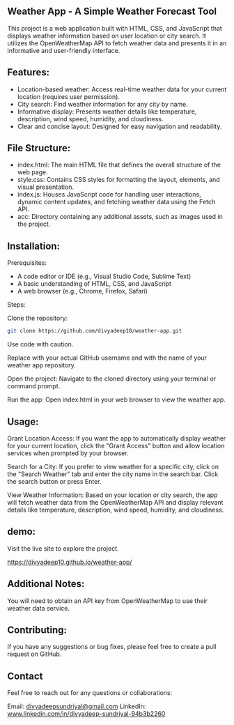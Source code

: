 ## Weather App - A Simple Weather Forecast Tool

This project is a web application built with HTML, CSS, and JavaScript that displays weather information based on user location or city search. It utilizes the OpenWeatherMap API to fetch weather data and presents it in an informative and user-friendly interface.

## Features:

* Location-based weather: Access real-time weather data for your current location (requires user permission).
* City search: Find weather information for any city by name.
* Informative display: Presents weather details like temperature, description, wind speed, humidity, and cloudiness.
* Clear and concise layout: Designed for easy navigation and readability.

## File Structure:

* index.html: The main HTML file that defines the overall structure of the web page.
* style.css: Contains CSS styles for formatting the layout, elements, and visual presentation.
* index.js: Houses JavaScript code for handling user interactions, dynamic content updates, and fetching weather data using the Fetch API.
* acc: Directory containing any additional assets, such as images used in the project.

## Installation:

Prerequisites:

* A code editor or IDE (e.g., Visual Studio Code, Sublime Text)
* A basic understanding of HTML, CSS, and JavaScript
* A web browser (e.g., Chrome, Firefox, Safari)

Steps:

Clone the repository:

```bash
git clone https://github.com/divyadeep10/weather-app.git
```
Use code with caution.

Replace <your-github-username> with your actual GitHub username and <your-repository-name> with the name of your weather app repository.

Open the project: Navigate to the cloned directory using your terminal or command prompt.

Run the app: Open index.html in your web browser to view the weather app.

## Usage:

Grant Location Access: If you want the app to automatically display weather for your current location, click the "Grant Access" button and allow location services when prompted by your browser.

Search for a City: If you prefer to view weather for a specific city, click on the "Search Weather" tab and enter the city name in the search bar. Click the search button or press Enter.

View Weather Information: Based on your location or city search, the app will fetch weather data from the OpenWeatherMap API and display relevant details like temperature, description, wind speed, humidity, and cloudiness.

## demo:

Visit the live site to explore the project.

https://divyadeep10.github.io/weather-app/

## Additional Notes:

You will need to obtain an API key from OpenWeatherMap to use their weather data service.

## Contributing:

If you have any suggestions or bug fixes, please feel free to create a pull request on GitHub.

## Contact

Feel free to reach out for any questions or collaborations:

Email: divyadeepsundriyal@gmail.com
LinkedIn: www.linkedin.com/in/divyadeep-sundriyal-94b3b2260